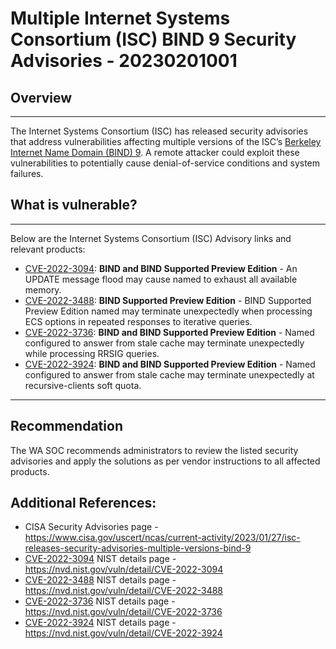 # Multiple Internet Systems Consortium (ISC) BIND 9 Security Advisories - 20230201001

## Overview
--------------------------------------------------------------------------------------------------------------------------------

The Internet Systems Consortium (ISC) has released security advisories that address vulnerabilities affecting multiple versions of the ISC’s [Berkeley Internet Name Domain (BIND) 9](https://www.cisa.gov/uscert/ncas/current-activity/2023/01/27/isc-releases-security-advisories-multiple-versions-bind-9). A remote attacker could exploit these vulnerabilities to potentially cause denial-of-service conditions and system failures.


## What is vulnerable? 
--------------------------------------------------------------------------------------------------------------------------------

Below are the Internet Systems Consortium (ISC) Advisory links and relevant products:

-   [CVE-2022-3094](https://kb.isc.org/v1/docs/cve-2022-3094): **BIND and BIND Supported Preview Edition** - An UPDATE message flood may cause named to exhaust all available memory.
-   [CVE-2022-3488](https://kb.isc.org/v1/docs/cve-2022-3488): **BIND Supported Preview Edition** - BIND Supported Preview Edition named may terminate unexpectedly when processing ECS options in repeated responses to iterative queries.
-   [CVE-2022-3736](https://kb.isc.org/v1/docs/cve-2022-3736): **BIND and BIND Supported Preview Edition** - Named configured to answer from stale cache may terminate unexpectedly while processing RRSIG queries.
-   [CVE-2022-3924](https://kb.isc.org/v1/docs/cve-2022-3924): **BIND and BIND Supported Preview Edition** - Named configured to answer from stale cache may terminate unexpectedly at recursive-clients soft quota.

--------------------------------------------------------------------------------------------------------------------------------

## Recommendation
The WA SOC recommends administrators to review the listed security advisories and apply the solutions as per vendor instructions to all affected products.


## Additional References:
-   CISA Security Advisories page - <https://www.cisa.gov/uscert/ncas/current-activity/2023/01/27/isc-releases-security-advisories-multiple-versions-bind-9>
-   [CVE-2022-3094](https://cve.mitre.org/cgi-bin/cvename.cgi?name=CVE-2022-3094) NIST details page - https://nvd.nist.gov/vuln/detail/CVE-2022-3094
-   [CVE-2022-3488](https://cve.mitre.org/cgi-bin/cvename.cgi?name=CVE-2022-3488) NIST details page - https://nvd.nist.gov/vuln/detail/CVE-2022-3488
-   [CVE-2022-3736](https://cve.mitre.org/cgi-bin/cvename.cgi?name=CVE-2022-3736) NIST details page - https://nvd.nist.gov/vuln/detail/CVE-2022-3736
-   [CVE-2022-3924](https://cve.mitre.org/cgi-bin/cvename.cgi?name=CVE-2022-3924) NIST details page - https://nvd.nist.gov/vuln/detail/CVE-2022-3924